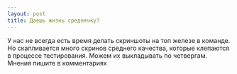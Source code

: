 ```yaml
---
layout: post
title: Даешь жизнь среднячку?
---
```


У нас не всегда есть время делать скриншоты на топ железе в команде. Но скапливается много скринов среднего качества, которые клепаются в процессе тестирования. Можем их выкладывать по четвергам. Мнения пишите в комментариях
<div class="width-responsive">
<div id="vk_poll"></div>
<script type="text/javascript">
VK.Widgets.Poll("vk_poll", {width: 720}, "201838734_3bfaa29ac775d30281");
</script>
</div>